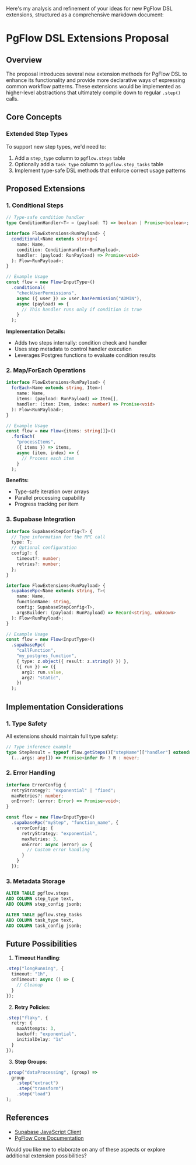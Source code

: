 Here's my analysis and refinement of your ideas for new PgFlow DSL extensions, structured as a comprehensive markdown document:

# PgFlow DSL Extensions Proposal

## Overview

The proposal introduces several new extension methods for PgFlow DSL to enhance its functionality and provide more declarative ways of expressing common workflow patterns. These extensions would be implemented as higher-level abstractions that ultimately compile down to regular `.step()` calls.

## Core Concepts

### Extended Step Types

To support new step types, we'd need to:

1. Add a `step_type` column to `pgflow.steps` table
2. Optionally add a `task_type` column to `pgflow.step_tasks` table
3. Implement type-safe DSL methods that enforce correct usage patterns

## Proposed Extensions

### 1. Conditional Steps

```typescript
// Type-safe condition handler
type ConditionHandler<T> = (payload: T) => boolean | Promise<boolean>;

interface FlowExtensions<RunPayload> {
  conditional<Name extends string>(
    name: Name,
    condition: ConditionHandler<RunPayload>,
    handler: (payload: RunPayload) => Promise<void>
  ): Flow<RunPayload>;
}

// Example Usage
const flow = new Flow<InputType>()
  .conditional(
    "checkUserPermissions",
    async ({ user }) => user.hasPermission("ADMIN"),
    async (payload) => {
      // This handler runs only if condition is true
    }
  );
```

**Implementation Details:**
- Adds two steps internally: condition check and handler
- Uses step metadata to control handler execution
- Leverages Postgres functions to evaluate condition results

### 2. Map/ForEach Operations

```typescript
interface FlowExtensions<RunPayload> {
  forEach<Name extends string, Item>(
    name: Name,
    items: (payload: RunPayload) => Item[],
    handler: (item: Item, index: number) => Promise<void>
  ): Flow<RunPayload>;
}

// Example Usage
const flow = new Flow<{items: string[]}>()
  .forEach(
    "processItems",
    ({ items }) => items,
    async (item, index) => {
      // Process each item
    }
  );
```

**Benefits:**
- Type-safe iteration over arrays
- Parallel processing capability
- Progress tracking per item

### 3. Supabase Integration

```typescript
interface SupabaseStepConfig<T> {
  // Type information for the RPC call
  type: T;
  // Optional configuration
  config?: {
    timeout?: number;
    retries?: number;
  };
}

interface FlowExtensions<RunPayload> {
  supabaseRpc<Name extends string, T>(
    name: Name,
    functionName: string,
    config: SupabaseStepConfig<T>,
    argsBuilder: (payload: RunPayload) => Record<string, unknown>
  ): Flow<RunPayload>;
}

// Example Usage
const flow = new Flow<InputType>()
  .supabaseRpc(
    "callFunction",
    "my_postgres_function",
    { type: z.object({ result: z.string() }) },
    ({ run }) => ({
      arg1: run.value,
      arg2: "static",
    })
  );
```

## Implementation Considerations

### 1. Type Safety

All extensions should maintain full type safety:

```typescript
// Type inference example
type StepResult = typeof flow.getSteps()["stepName"]["handler"] extends 
  (...args: any[]) => Promise<infer R> ? R : never;
```

### 2. Error Handling

```typescript
interface ErrorConfig {
  retryStrategy?: "exponential" | "fixed";
  maxRetries?: number;
  onError?: (error: Error) => Promise<void>;
}

const flow = new Flow<InputType>()
  .supabaseRpc("myStep", "function_name", {
    errorConfig: {
      retryStrategy: "exponential",
      maxRetries: 3,
      onError: async (error) => {
        // Custom error handling
      }
    }
  });
```

### 3. Metadata Storage

```sql
ALTER TABLE pgflow.steps 
ADD COLUMN step_type text,
ADD COLUMN step_config jsonb;

ALTER TABLE pgflow.step_tasks 
ADD COLUMN task_type text,
ADD COLUMN task_config jsonb;
```

## Future Possibilities

1. **Timeout Handling**:
```typescript
.step("longRunning", {
  timeout: "1h",
  onTimeout: async () => {
    // Cleanup
  }
});
```

2. **Retry Policies**:
```typescript
.step("flaky", {
  retry: {
    maxAttempts: 3,
    backoff: "exponential",
    initialDelay: "1s"
  }
});
```

3. **Step Groups**:
```typescript
.group("dataProcessing", (group) =>
  group
    .step("extract")
    .step("transform")
    .step("load")
);
```

## References

- [Supabase JavaScript Client](https://supabase.com/docs/reference/javascript)
- [PgFlow Core Documentation](https://github.com/your-repo/pgflow)

Would you like me to elaborate on any of these aspects or explore additional extension possibilities?
